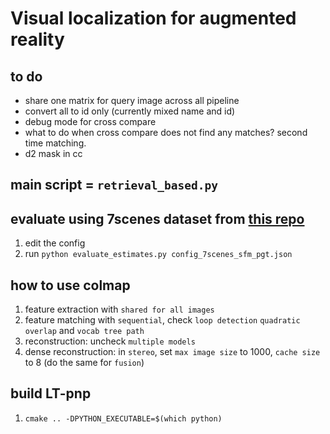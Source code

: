 # Visual localization for augmented reality

## to do
- share one matrix for query image across all pipeline
- convert all to id only (currently mixed name and id)
- debug mode for cross compare
- what to do when cross compare does not find any matches? second time matching.
- d2 mask in cc

## main script = `retrieval_based.py`

## evaluate using 7scenes dataset from [this repo](https://github.com/tsattler/visloc_pseudo_gt_limitations)
1. edit the config
2. run `python evaluate_estimates.py config_7scenes_sfm_pgt.json`

## how to use colmap
1. feature extraction with `shared for all images`
2. feature matching with `sequential`, check `loop detection` `quadratic overlap` and `vocab tree path`
3. reconstruction: uncheck `multiple models`
4. dense reconstruction: in `stereo`, set `max image size` to 1000, `cache size` to 8 (do the same for `fusion`)
   
## build LT-pnp
1. `cmake .. -DPYTHON_EXECUTABLE=$(which python)`